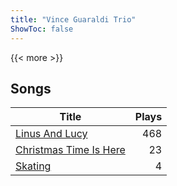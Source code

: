 ```yaml
---
title: "Vince Guaraldi Trio"
ShowToc: false
---
```


{{< more >}}

## Songs
Title | Plays 
----- | -----: 
[Linus And Lucy](/songs/linus-and-lucy) | 468
[Christmas Time Is Here](/songs/christmas-time-is-here) | 23
[Skating](/songs/skating) | 4

